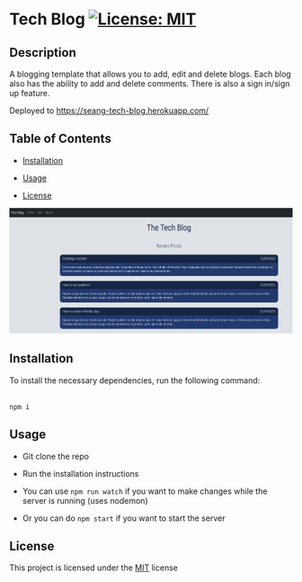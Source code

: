 # Tech Blog [![License: MIT](https://img.shields.io/badge/License-MIT-yellow.svg)](https://opensource.org/licenses/MIT)

## Description
A blogging template that allows you to add, edit and delete blogs. Each blog also has the ability to add and delete comments. There is also a sign in/sign up feature.

Deployed to https://seang-tech-blog.herokuapp.com/

## Table of Contents
- [Installation](#installation)

- [Usage](#usage)

- [License](#license)

![](./public/images/blog.png)

## Installation
To install the necessary dependencies, run the following command:

```

npm i

```

## Usage
- Git clone the repo

- Run the installation instructions

- You can use ```npm run watch``` if you want to make changes while the server is running (uses nodemon)

- Or you can do ```npm start``` if you want to start the server

## License
This project is licensed under the [MIT](https://opensource.org/licenses/MIT) license